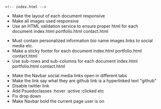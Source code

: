 <!-- * Create three files
    index.html
    portfolio.html
    contact.html -->

<!-- - Add bootstrap link in each file header tag -->

    <!-- index.html -->

  <!-- portfolio.html
  contact.html -->
<!-- - Add a consistent navbar to each document
  index.html
  portfolio.html
  contact.html -->

- Make the layout of each document responsive
- Make all images used responsive
- Use an HTML validation service to ensure proper html for each document
index.html
portfolio.html
contact.html
<!-- - README file with accurate description of project -->
- Must contain personalized information
  bio
  name
  images
  links to social media
  etc.
- Make a sticky footer for each document
  index.html
  portfolio.html
  contact.html
- Use sub-rows and sub-columns for each document
  index.html
  portfolio.html
  contact.html

* Make the Navbar social media links open in different tabs
* Make the link say what they are
  github link is a hyperlinked text "github"
* Disable twitter link
* Add Psuedoclasses
  :hover
  :active
  :clicked
  etc
* Fix drop down
* Make Navbar bold the current page user is on
